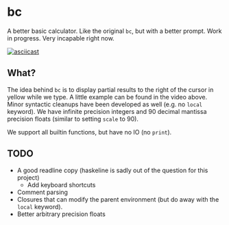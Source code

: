 # bc

A better basic calculator. Like the original `bc`, but with a better
prompt. Work in progress. Very incapable right now.

[![asciicast](https://asciinema.org/a/75ay3m4mx5i93tbfu7dahc55u.png)](https://asciinema.org/a/75ay3m4mx5i93tbfu7dahc55u)

## What?

The idea behind `bc` is to display partial results to the right of the
cursor in yellow while we type. A little example can be found in the video
above. Minor syntactic cleanups have been developed as well (e.g. no `local`
keyword). We have infinite precision integers and 90 decimal mantissa precision
floats (similar to setting `scale` to 90).

We support all builtin functions, but have no IO (no `print`).

## TODO

- A good readline copy (haskeline is sadly out of the question for this project)
  - Add keyboard shortcuts
- Comment parsing
- Closures that can modify the parent environment (but do away with the `local` keyword).
- Better arbitrary precision floats
